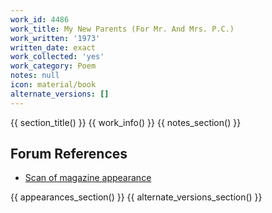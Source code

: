 ```yaml
---
work_id: 4486
work_title: My New Parents (For Mr. And Mrs. P.C.)
work_written: '1973'
written_date: exact
work_collected: 'yes'
work_category: Poem
notes: null
icon: material/book
alternate_versions: []
---
```


{{ section_title() }}
{{ work_info() }}
{{ notes_section() }}
## Forum References
- [Scan of magazine appearance](https://bukowskiforum.com/showthread.php?t=7477)

{{ appearances_section() }}
{{ alternate_versions_section() }}